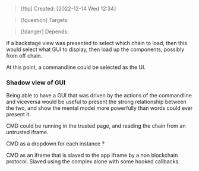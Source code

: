 
>[!tip] Created: [2022-12-14 Wed 12:34]

>[!question] Targets: 

>[!danger] Depends: 

If a backstage view was presented to select which chain to load, then this would select what GUI to display, then load up the components, possibly from off chain.

At this point, a commandline could be selected as the UI.

### Shadow view of GUI
Being able to have a GUI that was driven by the actions of the commandline and viceversa would be useful to present the strong relationship between the two, and show the mental model more powerfully than words could ever present it.

CMD could be running in the trusted page, and reading the chain from an untrusted iframe.

CMD as a dropdown for each instance ?

CMD as an iframe that is slaved to the app iframe by a non blockchain protocol.  Slaved using the complex alone with some hooked callbacks.